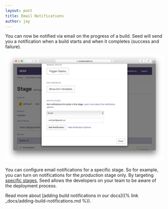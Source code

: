 ```yaml
---
layout: post
title: Email Notifications
author: jay
---
```


You can now be notified via email on the progress of a build. Seed will send you a notification when a build starts and when it completes (success and failure).

![Add email notification](/assets/blog/email-notifications/add-email-notification.png)

You can configure email notifications for a specific stage. So for example, you can turn on notifications for the _production_ stage only. By targeting [specific stages](https://serverless-stack.com/chapters/stages-in-serverless-framework.html), Seed allows the developers on your team to be aware of the deployment process.

Read more about [adding build notifications in our docs]({% link _docs/adding-build-notifications.md %}).
